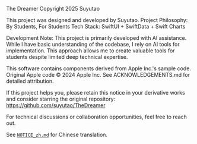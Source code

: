 The Dreamer
Copyright 2025 Suyutao

This project was designed and developed by Suyutao.
Project Philosophy: By Students, For Students
Tech Stack: SwiftUI + SwiftData + Swift Charts

Development Note: This project is primarily developed with AI assistance.
While I have basic understanding of the codebase, I rely on AI tools
for implementation. This approach allows me to create valuable tools for
students despite limited deep technical expertise.

This software contains components derived from Apple Inc.'s sample code.
Original Apple code © 2024 Apple Inc.
See ACKNOWLEDGEMENTS.md for detailed attribution.

If this project helps you, please retain this notice in your derivative works
and consider starring the original repository: https://github.com/suyutao/TheDreamer

For technical discussions or collaboration opportunities, feel free to reach out.

See [`NOTICE_zh.md`](NOTICE_zh.md) for Chinese translation.